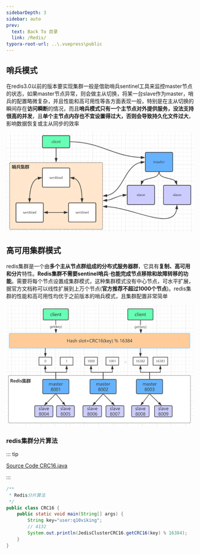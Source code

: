 ```yaml
---
sidebarDepth: 3
sidebar: auto
prev:
  text: Back To 目录
  link: /Redis/
typora-root-url: ..\.vuepress\public
---
```


## 哨兵模式

在redis3.0以前的版本要实现集群一般是借助哨兵sentinel工具来监控master节点的状态，如果master节点异常，则会做主从切换，将某一台slave作为master，哨兵的配置略微复杂，并且性能和高可用性等各方面表现一般，特别是在主从切换的瞬间存在**访问瞬断**的情况，而且**哨兵模式只有一个主节点对外提供服务，没法支持很高的并发**，且**单个主节点内存也不宜设置得过大，否则会导致持久化文件过大**，影响数据恢复或主从同步的效率

![](/images/Redis/806342)



## **高可用集群模式**

redis集群是一个由**多个主从节点群组成的分布式服务器群**，它具有**复制、高可用和分片**特性。**Redis集群不需要sentinel哨兵·也能完成节点移除和故障转移的功能**。需要将每个节点设置成集群模式，这种集群模式没有中心节点，可水平扩展，据官方文档称可以线性扩展到上万个节点(**官方推荐不超过1000个节点**)。redis集群的性能和高可用性均优于之前版本的哨兵模式，且集群配置非常简单 

![](/images/Redis/image-20211114053648501.png)



### redis集群分片算法

::: tip

[Source Code CRC16.java]()

:::

```java
/**
 * Redis分片算法
 */
public class CRC16 {
    public static void main(String[] args) {
        String key="user:q10viking";
        // 4132
        System.out.println(JedisClusterCRC16.getCRC16(key) % 16384);
    }
}
```

